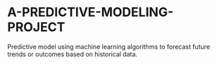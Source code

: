 # A-PREDICTIVE-MODELING-PROJECT
Predictive model using machine learning algorithms to forecast future trends or outcomes based on historical data.
